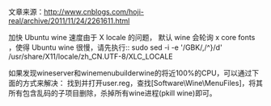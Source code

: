 文章来源：http://www.cnblogs.com/hoji-real/archive/2011/11/24/2261611.html


加快 Ubuntu wine 速度由于 X locale 的问题， 默认 wine 会轮询 x core fonts ，使得 Ubuntu wine 很慢，请先执行:: 
sudo sed -i -e '/GBK/,/^}/d' /usr/share/X11/locale/zh_CN.UTF-8/XLC_LOCALE

如果发现wineserver和winemenubuilderwine的将近100%的CPU，可以通过下面的方式来解决： 
找到并打开user.reg，查找[Software\\Wine\\MenuFiles]，将其所有包含乱码的子项目删除，杀掉所有wine进程(pkill wine)即可。